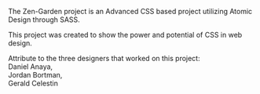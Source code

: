 The Zen-Garden project is an Advanced CSS based project utilizing Atomic Design through SASS.

This project was created to show the power and potential of CSS in web design.

Attribute to the three designers that worked on this project: 
<br>
Daniel Anaya, 
<br>
Jordan Bortman,
<br>
Gerald Celestin
